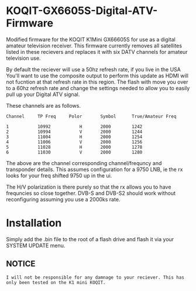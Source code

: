 # KOQIT-GX6605S-Digital-ATV-Firmware
Modified firmware for the KOQIT K1Mini GX66605S for use as a digital amateur television receiver.
This firmware currently removes all satellites listed in these recievers and replaces it with six DATV channels for amateur television use. 

By default the reciever will use a 50hz refresh rate, if you live in the USA You'll want to use the composite output to perform this update as HDMI will not fucntion at that refresh rate in this region. The flash with move you over to a 60hz refresh rate and change the settings needed to allow you to easily pull up your Digital ATV signal.

These channels are as follows. 

    Channel		TP Freq		Polor		Symbol		True/Amateur Freq
    
    1	      	10992		    H       2000		1242
    2     		10994		    V	  	2000  		1244
    3		    11004		    H	  	2000  		1254
    4		    11006		    V	  	2000  		1256
    5		    11028           H	  	2000  		1278
    6           11030           V	  	2000  		1280


The above are the channel corresponding channel/frequncy and transponder details.
This assumes configuration for a 9750 LNB, ie the rx looks for your freq shifted 9750 up in
the ui.

The H/V polarization is there purely so that the rx allows you to have frequncies so close
together. DVB-S and DVB-S2 should work without reconfiguring assuming you use a 2000ks rate.

# Installation

Simply add the .bin file to the root of a flash drive and flash it via your SYSTEM UPDATE menu.

## NOTICE
  
    I will not be responsible for any damnage to your reciever. This has only been tested on the K1 mini KOQIT.
  
